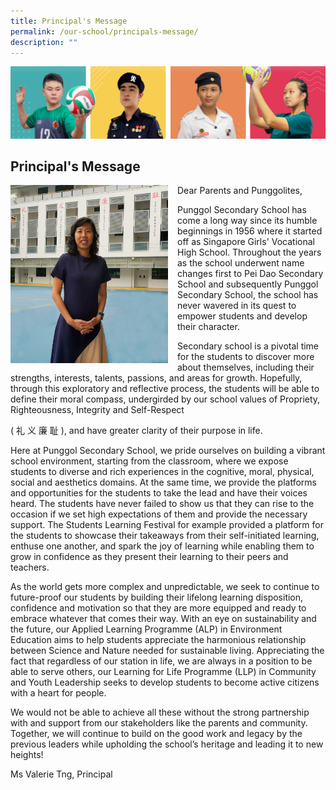 ```yaml
---
title: Principal's Message
permalink: /our-school/principals-message/
description: ""
---
```

![](/images/Our%20School/subbanner.jpg)

## Principal's Message

<img src="/images/ms%20tngs%20pic-%20school%20website.jpg" style="width:50%;margin-right:15px;" align="left">
Dear Parents and Punggolites,

Punggol Secondary School has come a long way since its humble beginnings in 1956 where it started off as Singapore Girls' Vocational High School. Throughout the years as the school underwent name changes first to Pei Dao Secondary School and subsequently Punggol Secondary School, the school has never wavered in its quest to empower students and develop their character.

Secondary school is a pivotal time for the students to discover more about themselves, including their strengths, interests, talents, passions, and areas for growth. Hopefully, through this exploratory and reflective process, the students will be able to define their moral compass, undergirded by our school values of Propriety, Righteousness, Integrity and Self-Respect&nbsp;

( 礼 义 廉 耻 ), and have greater clarity of their purpose in life.

Here at Punggol Secondary School, we pride ourselves on building a vibrant school environment, starting from the classroom, where we expose students to diverse and rich experiences in the cognitive, moral, physical, social and aesthetics domains. At the same time, we provide the platforms and opportunities for the students to take the lead and have their voices heard. The students have never failed to show us that they can rise to the occasion if we set high expectations of them and provide the necessary support. The Students Learning Festival for example provided a platform for the students to showcase their takeaways from their self-initiated learning, enthuse one another, and spark the joy of learning while enabling them to grow in confidence as they present their learning to their peers and teachers. &nbsp;&nbsp;

As the world gets more complex and unpredictable, we seek to continue to future-proof our students by building their lifelong learning disposition, confidence and motivation so that they are more equipped and ready to embrace whatever that comes their way. With an eye on sustainability and the future, our Applied Learning Programme (ALP) in Environment Education aims to help students appreciate the harmonious relationship between Science and Nature needed for sustainable living. Appreciating the fact that regardless of our station in life, we are always in a position to be able to serve others, our Learning for Life Programme (LLP) in Community and Youth Leadership seeks to develop students to become active citizens with a heart for people.

We would not be able to achieve all these without the strong partnership with and support from our stakeholders like the parents and community. Together, we will continue to build on the good work and legacy by the previous leaders while upholding the school’s heritage and leading it to new heights!

Ms Valerie Tng,
Principal